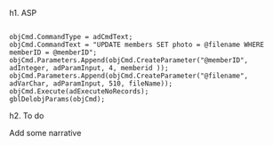 h1. ASP

<code>
objCmd.CommandType = adCmdText;
objCmd.CommandText = "UPDATE members SET photo = @filename WHERE memberID = @memberID";
objCmd.Parameters.Append(objCmd.CreateParameter("@memberID", adInteger, adParamInput, 4, memberid ));
objCmd.Parameters.Append(objCmd.CreateParameter("@filename", adVarChar, adParamInput, 510, fileName));
objCmd.Execute(adExecuteNoRecords);
gblDelobjParams(objCmd);
</code>

h2. To do

Add some narrative
